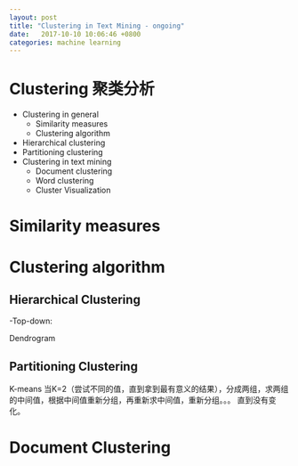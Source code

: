 ```yaml
---
layout: post
title: "Clustering in Text Mining - ongoing"
date:   2017-10-10 10:06:46 +0800
categories: machine learning
---
```


# Clustering 聚类分析
- Clustering in general
     - Similarity measures
     - Clustering algorithm
- Hierarchical clustering
- Partitioning clustering
- Clustering in text mining
    - Document clustering
    - Word clustering
    - Cluster Visualization


# Similarity measures


# Clustering algorithm
## Hierarchical Clustering
-Top-down: 

Dendrogram

## Partitioning Clustering

K-means 当K=2（尝试不同的值，直到拿到最有意义的结果），分成两组，求两组的中间值，根据中间值重新分组，再重新求中间值，重新分组。。。 直到没有变化。

# Document Clustering
